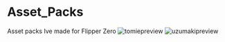 # Asset_Packs
Asset packs Ive made for Flipper Zero
![tomiepreview](https://github.com/user-attachments/assets/4fd3d137-5ae5-4f2b-80a0-584f8a5afbfb)
![uzumakipreview](https://github.com/user-attachments/assets/46e3e4b2-d22f-4455-865b-22dbbe893203)
